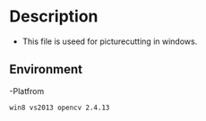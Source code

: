 # Description
- This file is useed for picturecutting in windows.
## Environment
-Platfrom
```
win8 vs2013 opencv 2.4.13
```

